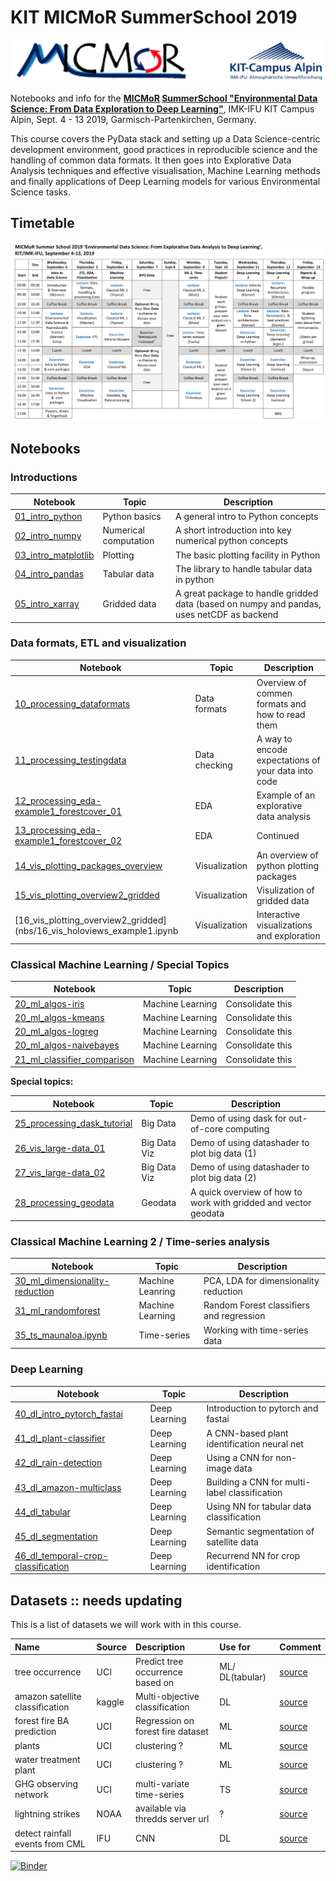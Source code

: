 # KIT MICMoR SummerSchool 2019
![](./images/logos.jpg "MiCMOR, KIT Campus Alpin")

Notebooks and info for the **[MICMoR](https://micmor.kit.edu) [SummerSchool "Environmental Data Science: From Data Exploration to Deep Learning"](https://micmor.kit.edu/sites/default/files/MICMoR%20Summer%20School%202019%20Flyer.pdf)**, IMK-IFU KIT Campus Alpin, Sept. 4 - 13 2019, Garmisch-Partenkirchen, Germany.  

This course covers the PyData stack and setting up a Data Science-centric development environment, good practices in reproducible science and the handling of common data formats. It then goes into Explorative Data Analysis techniques and effective visualisation, Machine Learning methods and finally applications of Deep Learning models for various Environmental Science tasks.   

## Timetable

![Timetable of the summerschool](./images/timetable_eds_2019.png "Timetable")

## Notebooks

### Introductions

| Notebook         | Topic             | Description         |
|------------------|-------------------|---------------------|
| [01_intro_python](nbs/01_intro_python.ipynb)| Python basics | A general intro to Python concepts |
| [02_intro_numpy](nbs/intro_02_numpy.ipynb)| Numerical computation | A short introduction into key numerical python concepts |
| [03_intro_matplotlib](nbs/03_intro_matplotlib.ipynb)| Plotting | The basic plotting facility in Python |
| [04_intro_pandas](nbs/04_intro_pandas.ipynb)| Tabular data  | The library to handle tabular data in python |
| [05_intro_xarray](nbs/05_intro_xarray.ipynb)| Gridded data  | A great package to handle gridded data (based on numpy and pandas, uses netCDF as backend |

### Data formats, ETL and visualization

| Notebook         | Topic             | Description         |
|------------------|-------------------|---------------------|
| [10_processing_dataformats](nbs/10_processing_dataformats.ipynb)| Data formats | Overview of commen formats and how to read them |
| [11_processing_testingdata](nbs/11_processing_testingdata_raw.ipynb)| Data checking | A way to encode expectations of your data into code |
| [12_processing_eda-example1_forestcover_01](nbs/12_processing_eda-example1_forestcover_01.ipynb)| EDA | Example of an explorative data analysis |
| [13_processing_eda-example1_forestcover_02](nbs/13_processing_eda-example1_forestcover_02.ipynb)| EDA | Continued |
| [14_vis_plotting_packages_overview](nbs/14_vis_plotting_packages_overview.ipynb)| Visualization | An overview of python plotting packages |
| [15_vis_plotting_overview2_gridded](nbs/15_vis_plotting_overview2_gridded.ipynb)| Visualization | Visulization of gridded data |
| [16_vis_plotting_overview2_gridded](nbs/16_vis_holoviews_example1.ipynb | Visualization | Interactive visualizations and exploration |

### Classical Machine Learning / Special Topics

| Notebook         | Topic             | Description         |
|------------------|-------------------|---------------------|
| [20_ml_algos-iris](nbs/20_ml_algos-iris.ipynb)| Machine Learning | Consolidate this |
| [20_ml_algos-kmeans](nbs/20_ml_algos-kmeans.ipynb)| Machine Learning | Consolidate this |
| [20_ml_algos-logreg](nbs/20_ml_algos-logreg.ipynb)| Machine Learning | Consolidate this |
| [20_ml_algos-naivebayes](nbs/20_ml_algos-naivebayes.ipynb)| Machine Learning | Consolidate this |
| [21_ml_classifier_comparison](nbs/21_ml_classifier_comparison_MAKE_THIS_SKLEARN_INTRO.ipynb)| Machine Learning | Consolidate this |

**Special topics:**

| Notebook         | Topic             | Description         |
|------------------|-------------------|---------------------|
| [25_processing_dask_tutorial](nbs/25_processing_dask_tutorial_raw.ipynb)| Big Data | Demo of using dask for out-of-core computing |
| [26_vis_large-data_01](nbs/26_vis_large-data_01.ipynb)| Big Data Viz | Demo of using datashader to plot big data (1) |
| [27_vis_large-data_02](nbs/27_vis_large-data_02.ipynb)| Big Data Viz | Demo of using datashader to plot big data (2) |
| [28_processing_geodata](nbs/28_processing_geodata.ipynb)| Geodata | A quick overview of how to work with gridded and vector geodata |

### Classical Machine Learning 2 / Time-series analysis

| Notebook         | Topic             | Description         |
|------------------|-------------------|---------------------|
| [30_ml_dimensionality-reduction](nbs/30_ml_dimensionality-reduction.ipynb)| Machine Leanring | PCA, LDA for dimensionality reduction |
| [31_ml_randomforest](nbs/31_ml_randomforest.ipynb)| Machine Learning | Random Forest classifiers and regression |
| [35_ts_maunaloa.ipynb](nbs/35_ts_maunaloa.ipynb)| Time-series | Working with time-series data |

### Deep Learning

| Notebook         | Topic             | Description         |
|------------------|-------------------|---------------------|
| [40_dl_intro_pytorch_fastai](nbs/40_dl_intro_pytorch_fastai.ipynb)| Deep Learning | Introduction to pytorch and fastai |
| [41_dl_plant-classifier](nbs/41_dl_plant-classifier.ipynb)| Deep Learning | A CNN-based plant identification neural net |
| [42_dl_rain-detection](nbs/42_dl_rain-detection.ipynb)| Deep Learning | Using a CNN for non-image data |
| [43_dl_amazon-multiclass](nbs/43_dl_amazon-multiclass.ipynb)| Deep Learning | Building a CNN for multi-label classification |
| [44_dl_tabular](nbs/44_dl_tabular.ipynb)| Deep Learning | Using NN for tabular data classification |
| [45_dl_segmentation](nbs/45_dl_segmentation.ipynb)| Deep Learning | Semantic segmentation of satellite data |
| [46_dl_temporal-crop-classification](nbs/46_dl_temporal-crop-classification.ipynb)| Deep Learning | Recurrend NN for crop identification |


## Datasets :: needs updating

This is a list of datasets we will work with in this course.

|Name|Source|Description|Use for|Comment|
|:--|:--|:--|:--|:--|
|tree occurrence|UCI|Predict tree occurrence based on |ML/ DL(tabular)|[source](https://archive.ics.uci.edu/ml/datasets/covertype)|
|amazon satellite classification|kaggle|Multi-objective classification|DL |[source](https://www.kaggle.com/c/planet-understanding-the-amazon-from-space) |  
|forest fire BA prediction |UCI | Regression on forest fire dataset | ML | [source](https://archive.ics.uci.edu/ml/datasets/Forest+Fires) |  
|plants|UCI|clustering ? | ML | [source](https://archive.ics.uci.edu/ml/datasets/Plants) | 
|water treatment plant| UCI | clustering ? | ML | [source](https://archive.ics.uci.edu/ml/datasets/Water+Treatment+Plant) |  
|GHG observing network| UCI | multi-variate time-series | TS | [source](https://archive.ics.uci.edu/ml/datasets/Greenhouse+Gas+Observing+Network) | 
|lightning strikes| NOAA | available via thredds server url | ? | [source](https://www.ncei.noaa.gov/thredds/catalog/lightning/catalog.html) |  
|detect rainfall events from CML|IFU|CNN|DL|[source](https://meetingorganizer.copernicus.org/EGU2019/EGU2019-13086.pdf)| 

[![Binder](https://mybinder.org/badge_logo.svg)](https://mybinder.org/v2/gh/cwerner/kit_micmor_summerschool_2019/master?filepath=nbs%2F01_introduction.ipynb)
